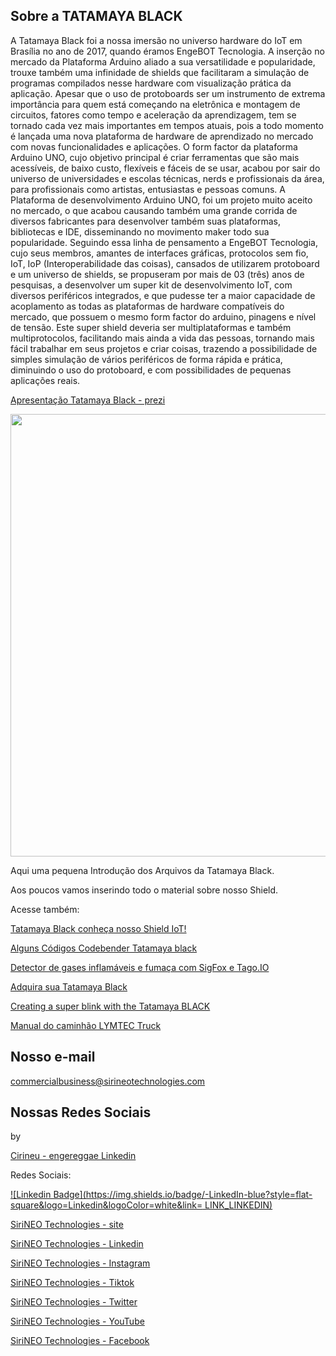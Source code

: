 ## Sobre a TATAMAYA BLACK


A Tatamaya Black foi a nossa imersão no universo hardware do IoT em Brasília no ano de 2017, quando éramos EngeBOT Tecnologia.
A inserção no mercado da Plataforma Arduino aliado a sua versatilidade e
popularidade, trouxe também uma infinidade de shields que facilitaram a
simulação de programas compilados nesse hardware com visualização prática da
aplicação. Apesar que o uso de protoboards ser um instrumento de extrema
importância para quem está começando na eletrônica e montagem de circuitos,
fatores como tempo e aceleração da aprendizagem, tem se tornado cada vez
mais importantes em tempos atuais, pois a todo momento é lançada uma nova
plataforma de hardware de aprendizado no mercado com novas funcionalidades
e aplicações.
O form factor da plataforma Arduino UNO, cujo objetivo principal é criar
ferramentas que são mais acessíveis, de baixo custo, flexíveis e fáceis de se
usar, acabou por sair do universo de universidades e escolas técnicas, nerds e
profissionais da área, para profissionais como artistas, entusiastas e pessoas
comuns. A Plataforma de desenvolvimento Arduino UNO, foi um projeto muito
aceito no mercado, o que acabou causando também uma grande corrida de
diversos fabricantes para desenvolver também suas plataformas, bibliotecas e
IDE, disseminando no movimento maker todo sua popularidade.
Seguindo essa linha de pensamento a EngeBOT Tecnologia, cujo seus membros,
amantes de interfaces gráficas, protocolos sem fio, IoT, IoP (Interoperabilidade
das coisas), cansados de utilizarem protoboard e um universo de shields, se
propuseram por mais de 03 (três) anos de pesquisas, a desenvolver um super kit
de desenvolvimento IoT, com diversos periféricos integrados, e que pudesse ter a
maior capacidade de acoplamento as todas as plataformas de hardware
compatíveis do mercado, que possuem o mesmo form factor do
arduino, pinagens e nível de tensão. Este super shield deveria ser
multiplataformas e também multiprotocolos, facilitando mais ainda a vida das
pessoas, tornando mais fácil trabalhar em seus projetos e criar coisas, trazendo a
possibilidade de simples simulação de vários periféricos de forma rápida e
prática, diminuindo o uso do protoboard, e com possibilidades de pequenas
aplicações reais.


[Apresentação Tatamaya Black - prezi](https://prezi.com/p/0oxv--tkhxhk/tatamaya-black-campus-party-brasilia-2017/)

<p align="center">
<img width="850" height="708" src="http://sirineotechnologies.com/wp-content/uploads/2021/05/tblack2021-iso.png">
</p align="center">


Aqui uma pequena Introdução dos Arquivos da Tatamaya Black.

Aos poucos vamos inserindo todo o material sobre nosso Shield.

Acesse também:


[Tatamaya Black conheça nosso Shield IoT!](https://engebotadm.wixsite.com/totaleng/post/blogujte-ze-sv%C3%A9ho-zve%C5%99ejn%C4%9Bn%C3%A9ho-webu-a-z-mobilu)


[Alguns Códigos Codebender Tatamaya black](https://codebender.cc/user/engereggae)



[Detector de gases inflamáveis e fumaça com SigFox e Tago.IO](https://github.com/phfbertoleti/detector_gas_inflamavel_sigfox_tagoio)


[Adquira sua Tatamaya Black](https://www.arducore.com.br/shield-tatamaya-black)


[Creating a super blink with the Tatamaya BLACK](https://www.hackster.io/engebot-member/0-creating-a-super-blink-with-the-tatamaya-black-430ba8)


[Manual do caminhão LYMTEC Truck](https://www.lymlab.com.br/manual-do-caminhao-lymtec-truck)


## Nosso e-mail

commercialbusiness@sirineotechnologies.com

## Nossas Redes Sociais

by   

[Cirineu - engereggae Linkedin](https://www.linkedin.com/in/cirineu-carvalho-fernandes-20490a37/)

Redes Sociais:

[![Linkedin Badge](https://img.shields.io/badge/-LinkedIn-blue?style=flat-square&logo=Linkedin&logoColor=white&link= LINK_LINKEDIN)]( LINK_LINKEDIN)

[SiriNEO Technologies - site](http://sirineotechnologies.com)

[SiriNEO Technologies - Linkedin](https://www.linkedin.com/company/sirineo-technologies)

[SiriNEO Technologies - Instagram](https://www.instagram.com/sirineotechnologies)

[SiriNEO Technologies - Tiktok](https://www.tiktok.com/@sirineotechnologies)  
 
[SiriNEO Technologies - Twitter](https://twitter.com/sirineotech)

[SiriNEO Technologies - YouTube](https://www.youtube.com/channel/UCXL7DX-jfyiIgiR7kq9hfNw)

[SiriNEO Technologies - Facebook](https://web.facebook.com/Sirineotechnologies/)



